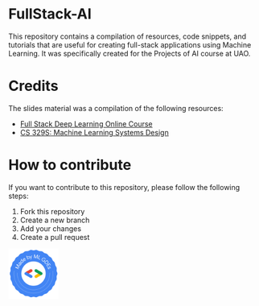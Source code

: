 # FullStack-AI

This repository contains a compilation of resources, code snippets, and tutorials that are useful for creating full-stack applications using Machine Learning. It was specifically created for the Projects of AI course at UAO.

# Credits

The slides material was a compilation of the following resources:

- [Full Stack Deep Learning Online Course](https://fullstackdeeplearning.com/)
- [CS 329S: Machine Learning Systems Design](https://stanford-cs329s.github.io/syllabus.html)

# How to contribute

If you want to contribute to this repository, please follow the following steps:

1. Fork this repository
2. Create a new branch
3. Add your changes
4. Create a pull request


<img src="assets/GDE-ML-Badge-@2x.png" width="100" height="100" />
